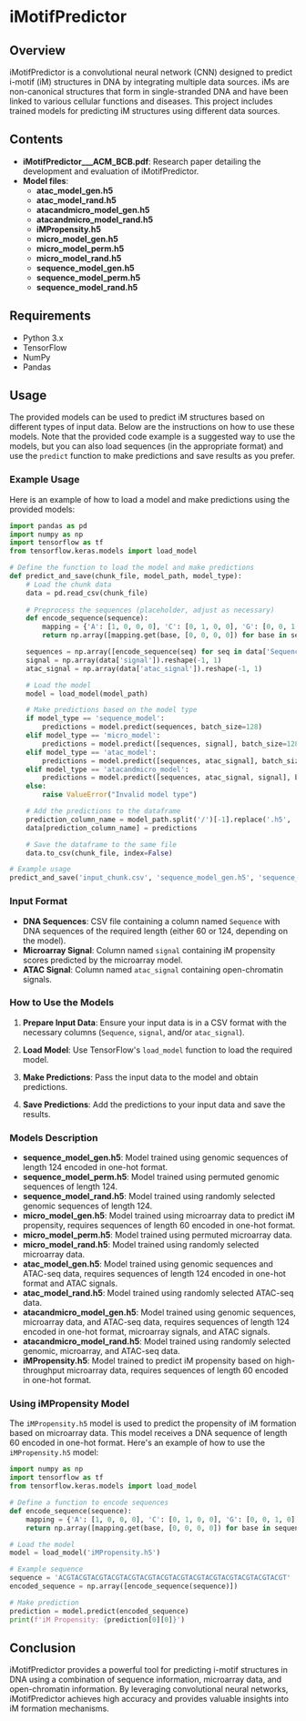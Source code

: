 
# iMotifPredictor

## Overview

iMotifPredictor is a convolutional neural network (CNN) designed to predict i-motif (iM) structures in DNA by integrating multiple data sources. iMs are non-canonical structures that form in single-stranded DNA and have been linked to various cellular functions and diseases. This project includes trained models for predicting iM structures using different data sources.

## Contents

- **iMotifPredictor___ACM_BCB.pdf**: Research paper detailing the development and evaluation of iMotifPredictor.
- **Model files**:
  - **atac_model_gen.h5**
  - **atac_model_rand.h5**
  - **atacandmicro_model_gen.h5**
  - **atacandmicro_model_rand.h5**
  - **iMPropensity.h5**
  - **micro_model_gen.h5**
  - **micro_model_perm.h5**
  - **micro_model_rand.h5**
  - **sequence_model_gen.h5**
  - **sequence_model_perm.h5**
  - **sequence_model_rand.h5**

## Requirements

- Python 3.x
- TensorFlow
- NumPy
- Pandas

## Usage

The provided models can be used to predict iM structures based on different types of input data. Below are the instructions on how to use these models. Note that the provided code example is a suggested way to use the models, but you can also load sequences (in the appropriate format) and use the `predict` function to make predictions and save results as you prefer.

### Example Usage

Here is an example of how to load a model and make predictions using the provided models:

```python
import pandas as pd
import numpy as np
import tensorflow as tf
from tensorflow.keras.models import load_model

# Define the function to load the model and make predictions
def predict_and_save(chunk_file, model_path, model_type):
    # Load the chunk data
    data = pd.read_csv(chunk_file)
    
    # Preprocess the sequences (placeholder, adjust as necessary)
    def encode_sequence(sequence):
        mapping = {'A': [1, 0, 0, 0], 'C': [0, 1, 0, 0], 'G': [0, 0, 1, 0], 'T': [0, 0, 0, 1], 'N': [0, 0, 0, 0]}
        return np.array([mapping.get(base, [0, 0, 0, 0]) for base in sequence], dtype=np.int8)

    sequences = np.array([encode_sequence(seq) for seq in data['Sequence']])
    signal = np.array(data['signal']).reshape(-1, 1)
    atac_signal = np.array(data['atac_signal']).reshape(-1, 1)

    # Load the model
    model = load_model(model_path)

    # Make predictions based on the model type
    if model_type == 'sequence_model':
        predictions = model.predict(sequences, batch_size=128)
    elif model_type == 'micro_model':
        predictions = model.predict([sequences, signal], batch_size=128)
    elif model_type == 'atac_model':
        predictions = model.predict([sequences, atac_signal], batch_size=128)
    elif model_type == 'atacandmicro_model':
        predictions = model.predict([sequences, atac_signal, signal], batch_size=128)
    else:
        raise ValueError("Invalid model type")

    # Add the predictions to the dataframe
    prediction_column_name = model_path.split('/')[-1].replace('.h5', '')
    data[prediction_column_name] = predictions

    # Save the dataframe to the same file
    data.to_csv(chunk_file, index=False)

# Example usage
predict_and_save('input_chunk.csv', 'sequence_model_gen.h5', 'sequence_model')
```

### Input Format

- **DNA Sequences**: CSV file containing a column named `Sequence` with DNA sequences of the required length (either 60 or 124, depending on the model).
- **Microarray Signal**: Column named `signal` containing iM propensity scores predicted by the microarray model.
- **ATAC Signal**: Column named `atac_signal` containing open-chromatin signals.

### How to Use the Models

1. **Prepare Input Data**: Ensure your input data is in a CSV format with the necessary columns (`Sequence`, `signal`, and/or `atac_signal`).

2. **Load Model**: Use TensorFlow's `load_model` function to load the required model.

3. **Make Predictions**: Pass the input data to the model and obtain predictions.

4. **Save Predictions**: Add the predictions to your input data and save the results.

### Models Description

- **sequence_model_gen.h5**: Model trained using genomic sequences of length 124 encoded in one-hot format.
- **sequence_model_perm.h5**: Model trained using permuted genomic sequences of length 124.
- **sequence_model_rand.h5**: Model trained using randomly selected genomic sequences of length 124.
- **micro_model_gen.h5**: Model trained using microarray data to predict iM propensity, requires sequences of length 60 encoded in one-hot format.
- **micro_model_perm.h5**: Model trained using permuted microarray data.
- **micro_model_rand.h5**: Model trained using randomly selected microarray data.
- **atac_model_gen.h5**: Model trained using genomic sequences and ATAC-seq data, requires sequences of length 124 encoded in one-hot format and ATAC signals.
- **atac_model_rand.h5**: Model trained using randomly selected ATAC-seq data.
- **atacandmicro_model_gen.h5**: Model trained using genomic sequences, microarray data, and ATAC-seq data, requires sequences of length 124 encoded in one-hot format, microarray signals, and ATAC signals.
- **atacandmicro_model_rand.h5**: Model trained using randomly selected genomic, microarray, and ATAC-seq data.
- **iMPropensity.h5**: Model trained to predict iM propensity based on high-throughput microarray data, requires sequences of length 60 encoded in one-hot format.

### Using iMPropensity Model

The `iMPropensity.h5` model is used to predict the propensity of iM formation based on microarray data. This model receives a DNA sequence of length 60 encoded in one-hot format. Here's an example of how to use the `iMPropensity.h5` model:

```python
import numpy as np
import tensorflow as tf
from tensorflow.keras.models import load_model

# Define a function to encode sequences
def encode_sequence(sequence):
    mapping = {'A': [1, 0, 0, 0], 'C': [0, 1, 0, 0], 'G': [0, 0, 1, 0], 'T': [0, 0, 0, 1], 'N': [0, 0, 0, 0]}
    return np.array([mapping.get(base, [0, 0, 0, 0]) for base in sequence], dtype=np.int8)

# Load the model
model = load_model('iMPropensity.h5')

# Example sequence
sequence = 'ACGTACGTACGTACGTACGTACGTACGTACGTACGTACGTACGTACGTACGTACGT'
encoded_sequence = np.array([encode_sequence(sequence)])

# Make prediction
prediction = model.predict(encoded_sequence)
print(f'iM Propensity: {prediction[0][0]}')
```

## Conclusion

iMotifPredictor provides a powerful tool for predicting i-motif structures in DNA using a combination of sequence information, microarray data, and open-chromatin information. By leveraging convolutional neural networks, iMotifPredictor achieves high accuracy and provides valuable insights into iM formation mechanisms.


